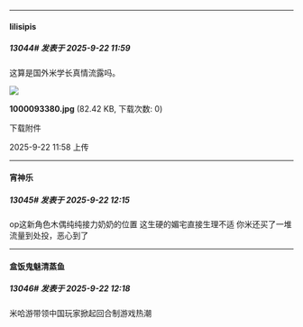 ﻿
*****

####  lilisipis  
##### 13044#       发表于 2025-9-22 11:59

这算是国外米学长真情流露吗。

<img src="https://img.stage1st.com/forum/202509/22/115817gh8w1rck71qkyxyt.jpg" referrerpolicy="no-referrer">

<strong>1000093380.jpg</strong> (82.42 KB, 下载次数: 0)

下载附件

2025-9-22 11:58 上传


*****

####  宵神乐  
##### 13045#       发表于 2025-9-22 12:15

op这新角色木偶纯纯接力奶奶的位置
这生硬的媚宅直接生理不适
你米还买了一堆流量到处投，恶心到了

*****

####  盒饭鬼魅清蒸鱼  
##### 13046#       发表于 2025-9-22 12:18

米哈游带领中国玩家掀起回合制游戏热潮

